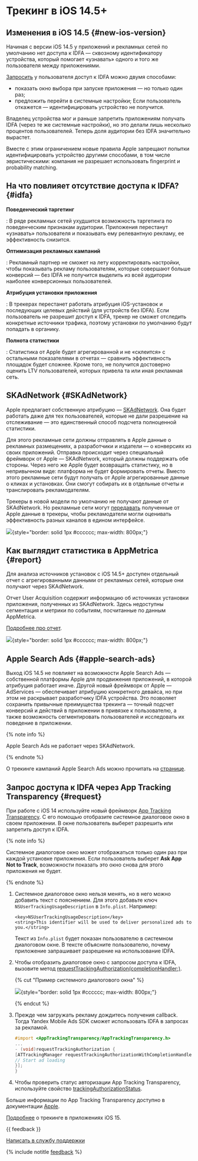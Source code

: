 # Трекинг в iOS 14.5+

## Изменения в iOS 14.5 {#new-ios-version}

Начиная с версии iOS 14.5 у приложений и рекламных сетей по умолчанию нет доступа к IDFA — сквозному идентификатору устройства, который помогает «узнавать» одного и того же пользователя между приложениями.

[Запросить](ios-tracking.md) у пользователя доступ к IDFA можно двумя способами:

- показать окно выбора при запуске приложения — но только один раз;
- предложить перейти в системные настройки;
 Если пользователь откажется — идентифицировать устройство не получится.

Владелец устройства мог и раньше запретить приложениям получать IDFA (через те же системные настройки), но это делали лишь несколько процентов пользователей. Теперь доля аудитории без IDFA значительно вырастет.

Вместе с этим ограничением новые правила Apple запрещают попытки идентифицировать устройство другими способами, в том числе эвристическими: компания не разрешает использовать fingerprint и probability matching.

## На что повлияет отсутствие доступа к IDFA? {#idfa}

**Поведенческий таргетинг**

:   В ряде рекламных сетей ухудшится возможность таргетинга по поведенческим признакам аудитории. Приложения перестанут «узнавать» пользователя и показывать ему релевантную рекламу, ее эффективность снизится.

**Оптимизация рекламных кампаний**

:   Рекламный партнер не сможет на лету корректировать настройки, чтобы показывать рекламу пользователям, которые совершают больше конверсий — без IDFA не получится выделить из всей аудитории наиболее конверсионных пользователей.

**Атрибуция установки приложения**

:   В трекерах перестанет работать атрибуция iOS-установок и последующих целевых действий (для устройств без IDFA). Если пользователь не разрешит доступ к IDFA, трекер не сможет отследить конкретные источники трафика, поэтому установки по умолчанию будут попадать в органику.

**Полнота статистики**

:   Статистика от Apple будет агрегированной и не «склеится» с остальными показателями в отчетах — сравнить эффективность площадок будет сложнее. Кроме того, не получится достоверно оценить LTV пользователей, которых привела та или иная рекламная сеть.

## SKAdNetwork {#SKAdNetwork}

Applе предлагает собственную атрибуцию — [SKAdNetwork](https://developer.apple.com/documentation/storekit/skadnetwork). Она будет работать даже для тех пользователей, которые не дали разрешение на отслеживание — это единственный способ подсчета полноценной статистики.

Для этого рекламные сети должны отправлять в Apple данные о рекламных размещениях, а разработчики и издатели — о конверсиях из своих приложений. Отправка происходит через специальный фреймворк от Apple — SKAdNetwork, который должны поддержать обе стороны. Через него же Apple будет возвращать статистику, но в непривычном виде: платформа не будет формировать отчеты. Вместо этого рекламные сети будут получать от Apple агрегированные данные о кликах и установках. Они смогут собирать их в отдельные отчеты и транслировать рекламодателям.

Трекеры в новой модели по умолчанию не получают данные от SKAdNetwork. Но рекламные сети могут [передавать](ios-tracking-skadnetwork.md) полученные от Apple данные в трекеры, чтобы рекламодатели могли оценивать эффективность разных каналов в едином интерфейсе.

![](https://yastatic.net/s3/doc-binary/src/dev/appmetrica/{{locale}}/images/common/apple-attribution.png){style="border: solid 1px #cccccc; max-width: 800px;"}

## Как выглядит статистика в AppMetrica {#report}

Для анализа источников установок с iOS 14.5+ доступен отдельный отчет с агрегированными данными от рекламных сетей, которые они получают через SKAdNetwork.

Отчет User Acquisition содержит информацию об источниках установки приложения, полученных из SKAdNetwork. Здесь недоступны сегментация и метрики по событиям, посчитанные по данным AppMetrica.

[Подробнее про отчет](../mobile-reports/user-acquisition-skadnetwork.md).

![](https://yastatic.net/s3/doc-binary/src/dev/appmetrica/{{locale}}/images/common/report-ios-14-2.png){style="border: solid 1px #cccccc; max-width: 800px;"}

## Apple Search Ads {#apple-search-ads}

Выход iOS 14.5 не повлияет на возможности Apple Search Ads — собственной платформы Apple для продвижения приложений, в которой атрибуция работает иначе. Другой новый фреймворк от Apple — AdServices — обеспечивает атрибуцию конкретного девайса, но при этом не раскрывает разработчику IDFA устройства. Это позволяет сохранить привычные преимущества трекинга — точный подсчет конверсий и действий в приложении в привязке к пользователю, а также возможность сегментировать пользователей и исследовать их поведение в приложении.

{% note info %}

Apple Search Ads не работает через SKAdNetwork.

{% endnote %}

О трекинге кампаний Apple Search Ads можно прочитать на [странице](searchads-settings.md).

## Запрос доступа к IDFA через App Tracking Transparency {#request}

При работе с iOS 14 используйте новый фреймворк [App Tracking Transparency](https://developer.apple.com/documentation/apptrackingtransparency). С его помощью отобразите системное диалоговое окно в своем приложении. В окне пользователь выберет разрешить или запретить доступ к IDFA.

{% note info %}

Системное диалоговое окно может отображаться только один раз при каждой установке приложения. Если пользователь выберет **Ask App Not to Track**, возможности показать это окно снова для этого приложения не будет.

{% endnote %}

1. Системное диалоговое окно нельзя менять, но в него можно добавить текст с пояснением. Для этого добавьте ключ `NSUserTrackingUsageDescription` в `Info.plist`. Например:

    ```no-highlight translate=no
    <key>NSUserTrackingUsageDescription</key>
    <string>This identifier will be used to deliver personalized ads to you.</string>
    ```

    Текст из `Info.plist` будет показан пользователю в системном диалоговом окне. В тексте объясните пользователю, почему приложение запрашивает разрешение на использование IDFA.

2. Чтобы отобразить диалоговое окно с запросом доступа к IDFA, вызовите метод [requestTrackingAuthorization(completionHandler:)](https://developer.apple.com/documentation/apptrackingtransparency/attrackingmanager/3547037-requesttrackingauthorization).

    {% cut "Пример системного диалогового окна" %}

    ![](https://yastatic.net/s3/doc-binary/src/dev/appmetrica/{{locale}}/images/common/alert-ios-14.png){style="border: solid 1px #cccccc; max-width: 800px;"}

    {% endcut %}

3. Прежде чем загружать рекламу дождитесь получения callback. Тогда Yandex Mobile Ads SDK сможет использовать IDFA в запросах за рекламой.

    ```objectivec translate=no
    #import <AppTrackingTransparency/AppTrackingTransparency.h>
    ...
    - (void)requestTrackingAuthorization {
    [ATTrackingManager requestTrackingAuthorizationWithCompletionHandler:^(ATTrackingManagerAuthorizationStatus status) {
    // Start ad loading
    }];
    }
    ```

4. Чтобы проверить статус авторизации App Tracking Transparency, используйте свойство [trackingAuthorizationStatus](https://developer.apple.com/documentation/apptrackingtransparency/attrackingmanager/3547038-trackingauthorizationstatus).

Больше информации по App Tracking Transparency доступно в документации [Apple](https://developer.apple.com/documentation/apptrackingtransparency).

[Подробнее](ios15-tracking.md) о трекинге в приложениях iOS 15.

{{ feedback }}

<a href="../troubleshooting/feedback-new.html">
  <span class="button">Написать в службу поддержки</span>
</a>

{% include notitle [feedback](../_includes/feedback-button.md) %}
